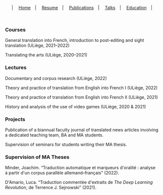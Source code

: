 <center>
  &vert;&emsp;
  <a href="index.html">Home</a>&emsp;&vert;&emsp;
  <a href="resume.html">Resume</a>&emsp;&vert;&emsp;
  <a href="publications.html">Publications</a>&emsp;&vert;&emsp;
  <a href="talks.html">Talks</a>&emsp;&vert;&emsp;
  <a href="education.html">Education</a>&emsp;&vert;
</center>

&nbsp;

### Courses

General translation into French, introduction to post-editing and sight translation (ULiège, 2021&ndash;2022)

Translating the arts (ULiège, 2020&ndash;2021)

### Lectures

Documentary and corpus research (ULiège, 2022)

Theory and practice of translation from English into French I (ULiège, 2022)

Theory and practice of translation from English into French II (ULiège, 2021)

History and analysis of the use of video games (ULiège, 2020 &amp; 2021)

### Projects

Publication of a biannual faculty journal of translated news articles involving a dedicated teaching team, BA and MA students.

Supervision of seminars for students writing their MA thesis.

### Supervision of MA Theses

Minder, Joachim. &ldquo;Traduction automatique et marqueurs d'oralité&nbsp;: analyse à partir d'un corpus parallèle allemand&ndash;français&rdquo; (2022).

D'Amario, Luca. &ldquo;Traduction commentée d'extraits de *The Deep Learning Revolution*, de Terrence J. Sejnowski&rdquo; (2021).
